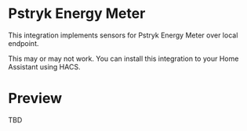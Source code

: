 # Pstryk Energy Meter

This integration implements sensors for Pstryk Energy Meter over local endpoint.

This may or may not work. You can install this integration to your Home Assistant using HACS.

# Preview

TBD
